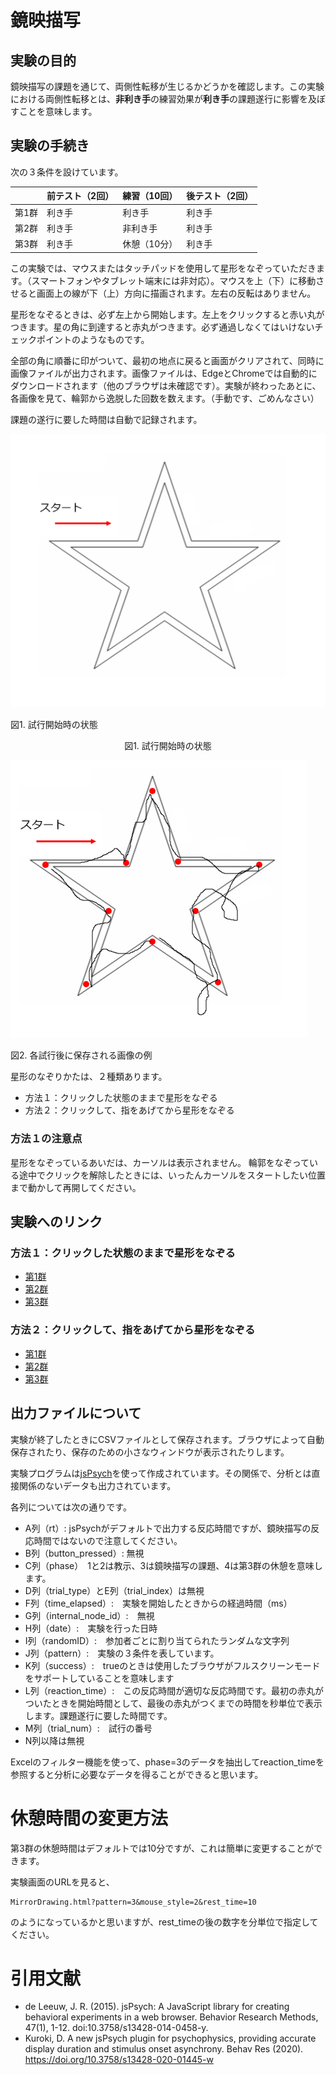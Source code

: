 # 鏡映描写

## 実験の目的

鏡映描写の課題を通じて、両側性転移が生じるかどうかを確認します。この実験における両側性転移とは、**非利き手**の練習効果が**利き手**の課題遂行に影響を及ぼすことを意味します。

## 実験の手続き

次の３条件を設けています。

| | 前テスト（2回） | 練習（10回） | 後テスト（2回） |
----|----|----|---- 
| 第1群 | 利き手 | 利き手 | 利き手 |
| 第2群 | 利き手 | 非利き手 | 利き手 |
| 第3群 | 利き手 | 休憩（10分） | 利き手 |

この実験では、マウスまたはタッチパッドを使用して星形をなぞっていただきます。（スマートフォンやタブレット端末には非対応）。マウスを上（下）に移動させると画面上の線が下（上）方向に描画されます。左右の反転はありません。

星形をなぞるときは、必ず左上から開始します。左上をクリックすると赤い丸がつきます。星の角に到達すると赤丸がつきます。必ず通過しなくてはいけないチェックポイントのようなものです。

全部の角に順番に印がついて、最初の地点に戻ると画面がクリアされて、同時に画像ファイルが出力されます。画像ファイルは、EdgeとChromeでは自動的にダウンロードされます（他のブラウザは未確認です）。実験が終わったあとに、各画像を見て、輪郭から逸脱した回数を数えます。（手動です、ごめんなさい）

課題の遂行に要した時間は自動で記録されます。

![スタート時の画像](start_img_for_manual.png "スタート時の画像")

図1. 試行開始時の状態

<div style="text-align: center;">図1. 試行開始時の状態</div>
 
![出力される画像のサンプル](result_for_manual.png "出力される画像のサンプル")

図2. 各試行後に保存される画像の例

星形のなぞりかたは、２種類あります。

- 方法１：クリックした状態のままで星形をなぞる
- 方法２：クリックして、指をあげてから星形をなぞる

### 方法１の注意点

星形をなぞっているあいだは、カーソルは表示されません。
輪郭をなぞっている途中でクリックを解除したときには、いったんカーソルをスタートしたい位置まで動かして再開してください。

## 実験へのリンク

### 方法１：クリックした状態のままで星形をなぞる

- [第1群](MirrorDrawing.html?pattern=1&mouse_style=1)
- [第2群](MirrorDrawing.html?pattern=2&mouse_style=1)
- [第3群](MirrorDrawing.html?pattern=3&mouse_style=1&rest_time=10)

### 方法２：クリックして、指をあげてから星形をなぞる

- [第1群](MirrorDrawing.html?pattern=1&mouse_style=2)
- [第2群](MirrorDrawing.html?pattern=2&mouse_style=2)
- [第3群](MirrorDrawing.html?pattern=3&mouse_style=2&rest_time=10)

## 出⼒ファイルについて

実験が終了したときにCSVファイルとして保存されます。ブラウザによって自動保存されたり、保存のための小さなウィンドウが表示されたりします。

実験プログラムは[jsPsych](https://www.jspsych.org/)を使って作成されています。その関係で、分析とは直接関係のないデータも出力されています。

各列については次の通りです。

- A列（rt）: jsPsychがデフォルトで出力する反応時間ですが、鏡映描写の反応時間ではないので注意してください。
- B列（button_pressed）: 無視
- C列（phase）　1と2は教示、3は鏡映描写の課題、4は第3群の休憩を意味します。
- D列（trial_type）とE列（trial_index）は無視
- F列（time_elapsed）:　実験を開始したときからの経過時間（ms）
- G列（internal_node_id）:　無視
- H列（date）:　実験を行った日時
- I列（randomID）:　参加者ごとに割り当てられたランダムな文字列
- J列（pattern）:　実験の３条件を表しています。
- K列（success）:　trueのときは使用したブラウザがフルスクリーンモードをサポートしていることを意味します
- L列（reaction_time）:　この反応時間が適切な反応時間です。最初の赤丸がついたときを開始時間として、最後の赤丸がつくまでの時間を秒単位で表示します。課題遂行に要した時間です。
- M列（trial_num）:　試行の番号
- N列以降は無視

Excelのフィルター機能を使って、phase=3のデータを抽出してreaction_timeを参照すると分析に必要なデータを得ることができると思います。

# 休憩時間の変更方法

第3群の休憩時間はデフォルトでは10分ですが、これは簡単に変更することができます。

実験画面のURLを見ると、

```
MirrorDrawing.html?pattern=3&mouse_style=2&rest_time=10
```

のようになっているかと思いますが、rest_timeの後の数字を分単位で指定してください。


# 引用文献
- de Leeuw, J. R. (2015). jsPsych: A JavaScript library for creating behavioral experiments in a web browser. Behavior Research Methods, 47(1), 1-12. doi:10.3758/s13428-014-0458-y.
- Kuroki, D. A new jsPsych plugin for psychophysics, providing accurate display duration and stimulus onset asynchrony. Behav Res (2020). https://doi.org/10.3758/s13428-020-01445-w
